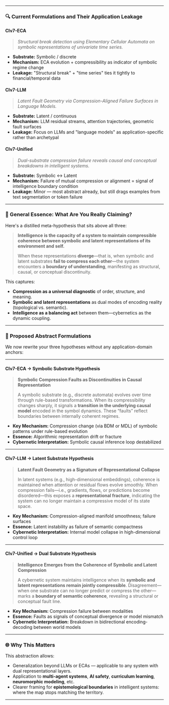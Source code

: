 
---

### 🔍 **Current Formulations and Their Application Leakage**

#### **CIv7-ECA**

> *Structural break detection using Elementary Cellular Automata on symbolic representations of univariate time series.*

* **Substrate:** Symbolic / discrete
* **Mechanism:** ECA evolution + compressibility as indicator of symbolic regime change
* **Leakage:** "Structural break" + "time series" ties it tightly to financial/temporal data

#### **CIv7-LLM**

> *Latent Fault Geometry via Compression-Aligned Failure Surfaces in Language Models.*

* **Substrate:** Latent / continuous
* **Mechanism:** LLM residual streams, attention trajectories, geometric fault surfaces
* **Leakage:** Focus on LLMs and "language models" as application-specific rather than archetypal

#### **CIv7-Unified**

> *Dual-substrate compression failure reveals causal and conceptual breakdowns in intelligent systems.*

* **Substrate:** Symbolic ↔ Latent
* **Mechanism:** Failure of mutual compression or alignment = signal of intelligence boundary condition
* **Leakage:** Minor — most abstract already, but still drags examples from text segmentation or token failure

---

### 🧠 General Essence: What Are You Really Claiming?

Here's a distilled meta-hypothesis that sits above all three:

> **Intelligence is the capacity of a system to maintain compressible coherence between symbolic and latent representations of its environment and self.**
>
> When these representations **diverge**—that is, when symbolic and latent substrates **fail to compress each other**—the system encounters a **boundary of understanding**, manifesting as structural, causal, or conceptual discontinuity.

This captures:

* **Compression as a universal diagnostic** of order, structure, and meaning.
* **Symbolic and latent representations** as dual modes of encoding reality (topological vs. semantic).
* **Intelligence as a balancing act** between them—cybernetics as the dynamic coupling.

---

### 🧱 Proposed Abstract Formulations

We now rewrite your three hypotheses without any application-domain anchors:

---

#### **CIv7-ECA → Symbolic Substrate Hypothesis**

> **Symbolic Compression Faults as Discontinuities in Causal Representation**
>
> A symbolic substrate (e.g., discrete automata) evolves over time through rule-based transformations. When its compressibility changes sharply, it signals a **transition in the underlying causal model** encoded in the symbol dynamics. These “faults” reflect boundaries between internally coherent regimes.

* **Key Mechanism:** Compression change (via BDM or MDL) of symbolic patterns under rule-based evolution
* **Essence:** Algorithmic representation drift or fracture
* **Cybernetic Interpretation:** Symbolic causal inference loop destabilized

---

#### **CIv7-LLM → Latent Substrate Hypothesis**

> **Latent Fault Geometry as a Signature of Representational Collapse**
>
> In latent systems (e.g., high-dimensional embeddings), coherence is maintained when attention or residual flows evolve smoothly. When compression fails—i.e., gradients, flows, or predictions become disordered—this exposes a **representational fracture**, indicating the system can no longer maintain a compressive model of its state space.

* **Key Mechanism:** Compression-aligned manifold smoothness; failure surfaces
* **Essence:** Latent instability as failure of semantic compactness
* **Cybernetic Interpretation:** Internal model collapse in high-dimensional control loop

---

#### **CIv7-Unified → Dual Substrate Hypothesis**

> **Intelligence Emerges from the Coherence of Symbolic and Latent Compression**
>
> A cybernetic system maintains intelligence when its **symbolic and latent representations remain jointly compressible**. Disagreement—when one substrate can no longer predict or compress the other—marks a **boundary of semantic coherence**, revealing a structural or conceptual fault line.

* **Key Mechanism:** Compression failure between modalities
* **Essence:** Faults as signals of conceptual divergence or model mismatch
* **Cybernetic Interpretation:** Breakdown in bidirectional encoding-decoding between world models

---

### 🌐 Why This Matters

This abstraction allows:

* Generalization beyond LLMs or ECAs — applicable to any system with dual representational layers.
* Application to **multi-agent systems**, **AI safety**, **curriculum learning**, **neuromorphic modeling**, etc.
* Clearer framing for **epistemological boundaries** in intelligent systems: where the map stops matching the territory.

---

